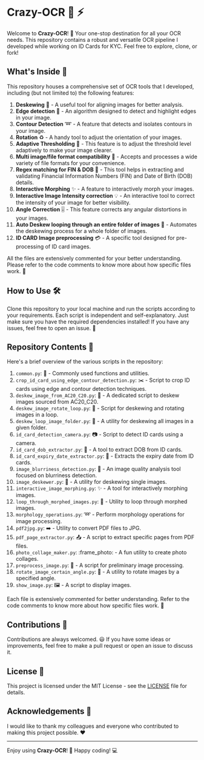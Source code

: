 # Crazy-OCR :eyes: :zap:

Welcome to **Crazy-OCR**! :wave: Your one-stop destination for all your OCR needs. This repository contains a robust and versatile OCR pipeline I developed while working on ID Cards for KYC. Feel free to explore, clone, or fork! 

## What's Inside :mag_right:
This repository houses a comprehensive set of OCR tools that I developed, including (but not limited to) the following features:

1. **Deskewing** :straight_ruler: - A useful tool for aligning images for better analysis.
2. **Edge detection** :triangular_ruler: - An algorithm designed to detect and highlight edges in your image.
3. **Contour Detection** :loop: - A feature that detects and isolates contours in your image.
4. **Rotation** :recycle: - A handy tool to adjust the orientation of your images.
5. **Adaptive Thresholding** :low_brightness: - This feature is to adjust the threshold level adaptively to make your image clearer.
6. **Multi image/file format compatibility** :file_folder: - Accepts and processes a wide variety of file formats for your convenience.
7. **Regex matching for FIN & DOB** :1234: - This tool helps in extracting and validating Financial Information Numbers (FIN) and Date of Birth (DOB) details.
8. **Interactive Morphing** :sparkles: - A feature to interactively morph your images.
9. **Interactive Image Intensity correction** :bulb: - An interactive tool to correct the intensity of your image for better visibility.
10. **Angle Correction** :level_slider: - This feature corrects any angular distortions in your images.
11. **Auto Deskew looping through an entire folder of images** :repeat: - Automates the deskewing process for a whole folder of images.
12. **ID CARD Image preprocessing** :credit_card: - A specific tool designed for pre-processing of ID card images.

All the files are extensively commented for your better understanding. Please refer to the code comments to know more about how specific files work. :notebook:

## How to Use :hammer_and_wrench:

Clone this repository to your local machine and run the scripts according to your requirements. Each script is independent and self-explanatory. Just make sure you have the required dependencies installed! If you have any issues, feel free to open an issue. :memo:

## Repository Contents :file_folder:

Here's a brief overview of the various scripts in the repository:

1. `common.py`: :wrench: - Commonly used functions and utilities.
2. `crop_id_card_using_edge_contour_detection.py`: :scissors: - Script to crop ID cards using edge and contour detection techniques.
3. `deskew_image_from_AC20_C20.py`: :straight_ruler: - A dedicated script to deskew images sourced from AC20_C20.
4. `deskew_image_rotate_loop.py`: :arrows_counterclockwise: - Script for deskewing and rotating images in a loop.
5. `deskew_loop_image_folder.py`: :file_folder: - A utility for deskewing all images in a given folder.
6. `id_card_detection_camera.py`: :camera: - Script to detect ID cards using a camera.
7. `id_card_dob_extractor.py`: :birthday: - A tool to extract DOB from ID cards.
8. `id_card_expiry_date_extractor.py`: :calendar: - Extracts the expiry date from ID cards.
9. `image_blurriness_detection.py`: :mag_right: - An image quality analysis tool focused on blurriness detection.
10. `image_deskewer.py`: :triangular_ruler: - A utility for deskewing single images.
11. `interactive_image_morphing.py`: :sparkles: - A tool for interactively morphing images.
12. `loop_through_morphed_images.py`: :repeat: - Utility to loop through morphed images.
13. `morphology_operations.py`: :loop: - Perform morphology operations for image processing.
14. `pdf2jpg.py`: :arrow_right: - Utility to convert PDF files to JPG.
15. `pdf_page_extractor.py`: :outbox_tray: - A script to extract specific pages from PDF files.
16. `photo_collage_maker.py`: :frame_photo: - A fun utility to create photo collages.
17. `preprocess_image.py`: :art: - A script for preliminary image processing.
18. `rotate_image_certain_angle.py`: :arrows_counterclockwise: - A utility to rotate images by a specified angle.
19. `show_image.py`: :framed_picture: - A script to display images.

Each file is extensively commented for better understanding. Refer to the code comments to know more about how specific files work. :notebook:

## Contributions :handshake:

Contributions are always welcomed. :smiley: If you have some ideas or improvements, feel free to make a pull request or open an issue to discuss it.

## License :page_facing_up:

This project is licensed under the MIT License - see the [LICENSE](LICENSE) file for details.

## Acknowledgements :star2:

I would like to thank my colleagues and everyone who contributed to making this project possible. :heart:

---

Enjoy using **Crazy-OCR**! :tada: Happy coding! :computer:
